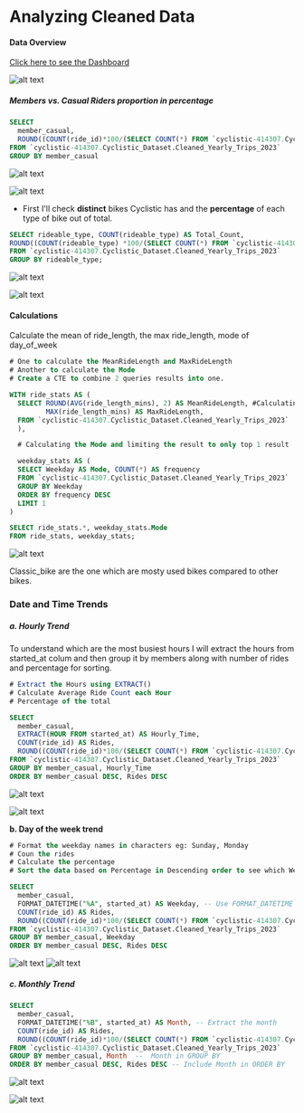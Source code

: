 
# Analyzing Cleaned Data

#### Data Overview

[Click here to see the Dashboard](https://public.tableau.com/views/Cyclistic_2_17105871770820/Cyclistic_Overall?:language=en-GB&publish=yes&:sid=&:display_count=n&:origin=viz_share_link)

![alt text](Images/2_Dashboard.png)

##### Members vs. Casual Riders proportion in percentage

``` sql
SELECT 
  member_casual, 
  ROUND((COUNT(ride_id)*100/(SELECT COUNT(*) FROM `cyclistic-414307.Cyclistic_Dataset.Cleaned_Yearly_Trips_2023`)),2) AS Percentage
FROM `cyclistic-414307.Cyclistic_Dataset.Cleaned_Yearly_Trips_2023`
GROUP BY member_casual
```
![alt text](Images/MembervsCasual.png)


![alt text](Images/MembersDistribution.png)



- First I'll check **distinct** bikes Cyclistic has and the **percentage** of each type of bike out of total. 

``` sql
SELECT rideable_type, COUNT(rideable_type) AS Total_Count,
ROUND((COUNT(rideable_type) *100/(SELECT COUNT(*) FROM `cyclistic-414307.Cyclistic_Dataset.Cleaned_Yearly_Trips_2023`)),1) AS Percentage
FROM `cyclistic-414307.Cyclistic_Dataset.Cleaned_Yearly_Trips_2023`
GROUP BY rideable_type;
```

![alt text](Images/Bike_Percentage.png)

![alt text](Images/BikeTypeDistribution.png)

#### **Calculations**
Calculate the mean of ride_length, the max ride_length, mode of day_of_week

``` sql
# One to calculate the MeanRideLength and MaxRideLength
# Another to calculate the Mode
# Create a CTE to combine 2 queries results into one. 

WITH ride_stats AS (
  SELECT ROUND(AVG(ride_length_mins), 2) AS MeanRideLength, #Calculating AVG/Mean and Max
         MAX(ride_length_mins) AS MaxRideLength,
  FROM `cyclistic-414307.Cyclistic_Dataset.Cleaned_Yearly_Trips_2023`
  ),

  # Calculating the Mode and limiting the result to only top 1 result

  weekday_stats AS (
  SELECT Weekday AS Mode, COUNT(*) AS frequency
  FROM `cyclistic-414307.Cyclistic_Dataset.Cleaned_Yearly_Trips_2023`
  GROUP BY Weekday 
  ORDER BY frequency DESC
  LIMIT 1
)

SELECT ride_stats.*, weekday_stats.Mode
FROM ride_stats, weekday_stats; 

```
![alt text](Images/Calculations.png)

Classic_bike are the one which are mosty used bikes compared to other bikes.

### Date and Time Trends

##### a. Hourly Trend

To understand which are the most busiest hours I will extract the hours from started_at colum and then group it by members along with number of rides and percentage for sorting. 

``` sql
# Extract the Hours using EXTRACT()
# Calculate Average Ride Count each Hour
# Percentage of the total

SELECT
  member_casual,
  EXTRACT(HOUR FROM started_at) AS Hourly_Time,
  COUNT(ride_id) AS Rides,
  ROUND((COUNT(ride_id)*100/(SELECT COUNT(*) FROM `cyclistic-414307.Cyclistic_Dataset.Cleaned_Yearly_Trips_2023`)),2) AS Percentage
FROM `cyclistic-414307.Cyclistic_Dataset.Cleaned_Yearly_Trips_2023`
GROUP BY member_casual, Hourly_Time
ORDER BY member_casual DESC, Rides DESC
```
![alt text](Images/HourlyTrendTab.png)

![alt text](Images/HourlyTrends.png)

**b. Day of the week trend**


``` sql
# Format the weekday names in characters eg: Sunday, Monday
# Coun the rides
# Calculate the percentage
# Sort the data based on Percentage in Descending order to see which Weekday is the highest in Rides.

SELECT 
  member_casual,
  FORMAT_DATETIME("%A", started_at) AS Weekday, -- Use FORMAT_DATETIME for BigQuery
  COUNT(ride_id) AS Rides,
  ROUND((COUNT(ride_id)*100/(SELECT COUNT(*) FROM `cyclistic-414307.Cyclistic_Dataset.Cleaned_Yearly_Trips_2023`)),2) AS Percentage
FROM `cyclistic-414307.Cyclistic_Dataset.Cleaned_Yearly_Trips_2023`
GROUP BY member_casual, Weekday 
ORDER BY member_casual DESC, Rides DESC 

```

![alt text](Images/Weekdays.png)
![alt text](Images/WeekdayComparision.png)

##### **c. Monthly Trend**

``` sql
SELECT 
  member_casual,
  FORMAT_DATETIME("%B", started_at) AS Month, -- Extract the month 
  COUNT(ride_id) AS Rides,
  ROUND((COUNT(ride_id)*100/(SELECT COUNT(*) FROM `cyclistic-414307.Cyclistic_Dataset.Cleaned_Yearly_Trips_2023`)),2) AS Percentage
FROM `cyclistic-414307.Cyclistic_Dataset.Cleaned_Yearly_Trips_2023`
GROUP BY member_casual, Month  --  Month in GROUP BY
ORDER BY member_casual DESC, Rides DESC -- Include Month in ORDER BY
```
![alt text](Images/MonthlyTrends.png)

![alt text](Images/MoMRidership.png)